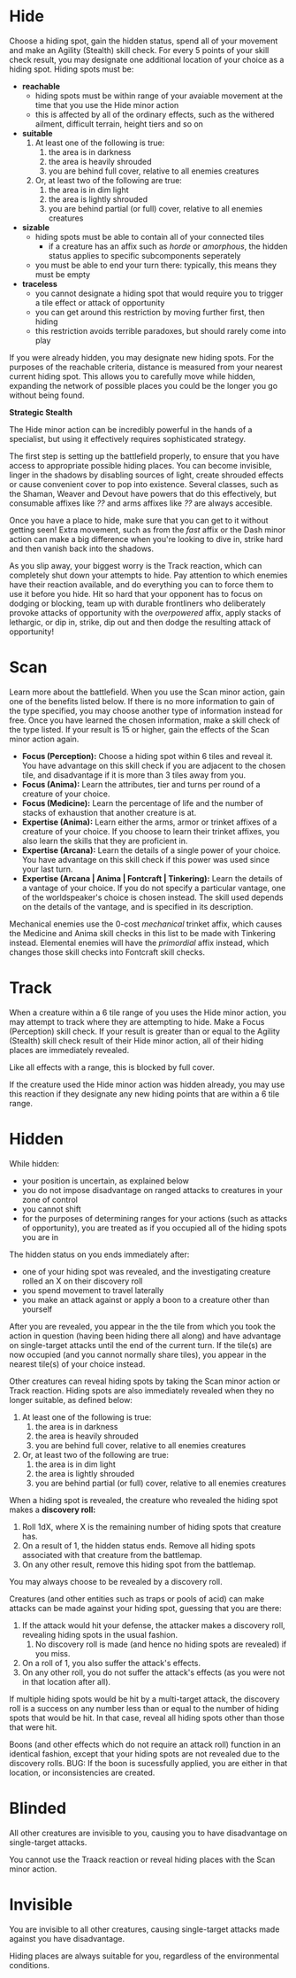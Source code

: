# Hide

Choose a hiding spot, gain the hidden status, spend all of your movement and make an Agility (Stealth) skill check. For every 5 points of your skill check result, you may designate one additional location of your choice as a hiding spot. Hiding spots must be:

- **reachable**
  - hiding spots must be within range of your avaiable movement at the time that you use the Hide minor action
  - this is affected by all of the ordinary effects, such as the withered ailment, difficult terrain, height tiers and so on
- **suitable**
  1. At least one of the following is true:
     1. the area is in darkness
     2. the area is heavily shrouded
     3. you are behind full cover, relative to all enemies creatures
  2. Or, at least two of the following are true:
     1. the area is in dim light
     2. the area is lightly shrouded
     3. you are behind partial (or full) cover, relative to all enemies creatures
- **sizable**
  - hiding spots must be able to contain all of your connected tiles
    - if a creature has an affix such as _horde_ or _amorphous_, the hidden status applies to specific subcomponents seperately
  - you must be able to end your turn there: typically, this means they must be empty
- **traceless**
  - you cannot designate a hiding spot that would require you to trigger a tile effect or attack of opportunity
  - you can get around this restriction by moving further first, then hiding
  - this restriction avoids terrible paradoxes, but should rarely come into play

If you were already hidden, you may designate new hiding spots. For the purposes of the reachable criteria, distance is measured from your nearest current hiding spot. This allows you to carefully move while hidden, expanding the network of possible places you could be the longer you go without being found.

<div class="infobox">

**Strategic Stealth**

The Hide minor action can be incredibly powerful in the hands of a specialist, but using it effectively requires sophisticated strategy.

The first step is setting up the battlefield properly, to ensure that you have access to appropriate possible hiding places.
You can become invisible, linger in the shadows by disabling sources of light, create shrouded effects or cause convenient cover to pop into existence.
Several classes, such as the Shaman, Weaver and Devout have powers that do this effectively, but consumable affixes like _??_ and arms affixes like _??_ are always accesible.

Once you have a place to hide, make sure that you can get to it without getting seen!
Extra movement, such as from the _fast_ affix or the Dash minor action can make a big difference when you're looking to dive in, strike hard and then vanish back into the shadows.

As you slip away, your biggest worry is the Track reaction, which can completely shut down your attempts to hide.
Pay attention to which enemies have their reaction available, and do everything you can to force them to use it before you hide.
Hit so hard that your opponent has to focus on dodging or blocking, team up with durable frontliners who deliberately provoke attacks of opportunity with the _overpowered_ affix, apply stacks of lethargic, or dip in, strike, dip out and then dodge the resulting attack of opportunity!

</div>

# Scan

Learn more about the battlefield. When you use the Scan minor action, gain one of the benefits listed below. If there is no more information to gain of the type specified, you may choose another type of information instead for free. Once you have learned the chosen information, make a skill check of the type listed. If your result is 15 or higher, gain the effects of the Scan minor action again.

- **Focus (Perception):** Choose a hiding spot within 6 tiles and reveal it. You have advantage on this skill check if you are adjacent to the chosen tile, and disadvantage if it is more than 3 tiles away from you.
- **Focus (Anima):** Learn the attributes, tier and turns per round of a creature of your choice.
- **Focus (Medicine):** Learn the percentage of life and the number of stacks of exhaustion that another creature is at.
- **Expertise (Anima):** Learn either the arms, armor or trinket affixes of a creature of your choice. If you choose to learn their trinket affixes, you also learn the skills that they are proficient in.
- **Expertise (Arcana):** Learn the details of a single power of your choice. You have advantage on this skill check if this power was used since your last turn.
- **Expertise (Arcana | Anima | Fontcraft | Tinkering):** Learn the details of a vantage of your choice. If you do not specify a particular vantage, one of the worldspeaker's choice is chosen instead. The skill used depends on the details of the vantage, and is specified in its description.

Mechanical enemies use the 0-cost _mechanical_ trinket affix, which causes the Medicine and Anima skill checks in this list to be made with Tinkering instead. Elemental enemies will have the _primordial_ affix instead, which changes those skill checks into Fontcraft skill checks.

# Track

When a creature within a 6 tile range of you uses the Hide minor action, you may attempt to track where they are attempting to hide. Make a Focus (Perception) skill check. If your result is greater than or equal to the Agility (Stealth) skill check result of their Hide minor action, all of their hiding places are immediately revealed.

Like all effects with a range, this is blocked by full cover.

If the creature used the Hide minor action was hidden already, you may use this reaction if they designate any new hiding points that are within a 6 tile range.

# Hidden

While hidden:

- your position is uncertain, as explained below
- you do not impose disadvantage on ranged attacks to creatures in your zone of control
- you cannot shift
- for the purposes of determining ranges for your actions (such as attacks of opportunity), you are treated as if you occupied all of the hiding spots you are in

The hidden status on you ends immediately after:

- one of your hiding spot was revealed, and the investigating creature rolled an X on their discovery roll
- you spend movement to travel laterally
- you make an attack against or apply a boon to a creature other than yourself

After you are revealed, you appear in the the tile from which you took the action in question (having been hiding there all along) and have advantage on single-target attacks until the end of the current turn. If the tile(s) are now occupied (and you cannot normally share tiles), you appear in the nearest tile(s) of your choice instead.

Other creatures can reveal hiding spots by taking the Scan minor action or Track reaction. Hiding spots are also immediately revealed when they no longer suitable, as defined below:

1. At least one of the following is true:
   1. the area is in darkness
   2. the area is heavily shrouded
   3. you are behind full cover, relative to all enemies creatures
2. Or, at least two of the following are true:
   1. the area is in dim light
   2. the area is lightly shrouded
   3. you are behind partial (or full) cover, relative to all enemies creatures

When a hiding spot is revealed, the creature who revealed the hiding spot makes a **discovery roll:**

1. Roll 1dX, where X is the remaining number of hiding spots that creature has.
2. On a result of 1, the hidden status ends. Remove all hiding spots associated with that creature from the battlemap.
3. On any other result, remove this hiding spot from the battlemap.

You may always choose to be revealed by a discovery roll.

Creatures (and other entities such as traps or pools of acid) can make attacks can be made against your hiding spot, guessing that you are there:

1. If the attack would hit your defense, the attacker makes a discovery roll, revealing hiding spots in the usual fashion.
   1. No discovery roll is made (and hence no hiding spots are revealed) if you miss.
2. On a roll of 1, you also suffer the attack's effects.
3. On any other roll, you do not suffer the attack's effects (as you were not in that location after all).

If multiple hiding spots would be hit by a multi-target attack, the discovery roll is a success on any number less than or equal to the number of hiding spots that would be hit. In that case, reveal all hiding spots other than those that were hit.

Boons (and other effects which do not require an attack roll) function in an identical fashion, except that your hiding spots are not revealed due to the discovery rolls. BUG: If the boon is sucessfully applied, you are either in that location, or inconsistencies are created.

# Blinded

All other creatures are invisible to you, causing you to have disadvantage on single-target attacks.

You cannot use the Traack reaction or reveal hiding places with the Scan minor action.

# Invisible

You are invisible to all other creatures, causing single-target attacks made against you have disadvantage.

Hiding places are always suitable for you, regardless of the environmental conditions.
